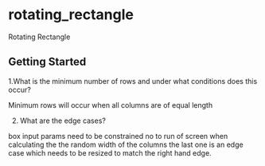 # rotating_rectangle

Rotating Rectangle

## Getting Started

1.What is the minimum number of rows and under what conditions does this
occur?

Minimum rows will occur when all columns are of equal length

2. What are the edge cases?

box input params need to be constrained no to run of screen
when calculating the the random width of the columns the last one is an edge case which needs to be resized to match the right hand edge.
